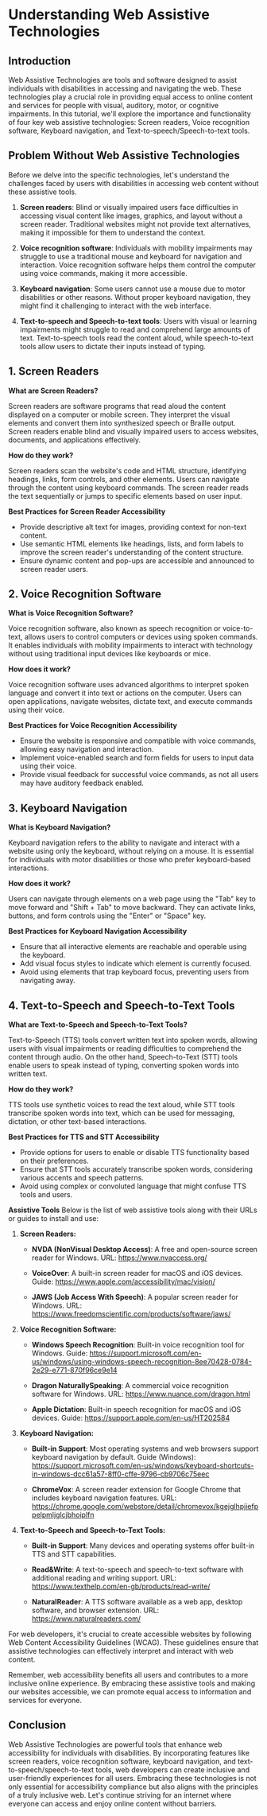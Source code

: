 # Understanding Web Assistive Technologies

## Introduction

Web Assistive Technologies are tools and software designed to assist individuals with disabilities in accessing and navigating the web. These technologies play a crucial role in providing equal access to online content and services for people with visual, auditory, motor, or cognitive impairments. In this tutorial, we'll explore the importance and functionality of four key web assistive technologies: Screen readers, Voice recognition software, Keyboard navigation, and Text-to-speech/Speech-to-text tools.

## Problem Without Web Assistive Technologies

Before we delve into the specific technologies, let's understand the challenges faced by users with disabilities in accessing web content without these assistive tools.

1. **Screen readers**: Blind or visually impaired users face difficulties in accessing visual content like images, graphics, and layout without a screen reader. Traditional websites might not provide text alternatives, making it impossible for them to understand the context.

2. **Voice recognition software**: Individuals with mobility impairments may struggle to use a traditional mouse and keyboard for navigation and interaction. Voice recognition software helps them control the computer using voice commands, making it more accessible.

3. **Keyboard navigation**: Some users cannot use a mouse due to motor disabilities or other reasons. Without proper keyboard navigation, they might find it challenging to interact with the web interface.

4. **Text-to-speech and Speech-to-text tools**: Users with visual or learning impairments might struggle to read and comprehend large amounts of text. Text-to-speech tools read the content aloud, while speech-to-text tools allow users to dictate their inputs instead of typing.

## 1. Screen Readers

**What are Screen Readers?**

Screen readers are software programs that read aloud the content displayed on a computer or mobile screen. They interpret the visual elements and convert them into synthesized speech or Braille output. Screen readers enable blind and visually impaired users to access websites, documents, and applications effectively.

**How do they work?**

Screen readers scan the website's code and HTML structure, identifying headings, links, form controls, and other elements. Users can navigate through the content using keyboard commands. The screen reader reads the text sequentially or jumps to specific elements based on user input.

**Best Practices for Screen Reader Accessibility**

- Provide descriptive alt text for images, providing context for non-text content.
- Use semantic HTML elements like headings, lists, and form labels to improve the screen reader's understanding of the content structure.
- Ensure dynamic content and pop-ups are accessible and announced to screen reader users.

## 2. Voice Recognition Software

**What is Voice Recognition Software?**

Voice recognition software, also known as speech recognition or voice-to-text, allows users to control computers or devices using spoken commands. It enables individuals with mobility impairments to interact with technology without using traditional input devices like keyboards or mice.

**How does it work?**

Voice recognition software uses advanced algorithms to interpret spoken language and convert it into text or actions on the computer. Users can open applications, navigate websites, dictate text, and execute commands using their voice.

**Best Practices for Voice Recognition Accessibility**

- Ensure the website is responsive and compatible with voice commands, allowing easy navigation and interaction.
- Implement voice-enabled search and form fields for users to input data using their voice.
- Provide visual feedback for successful voice commands, as not all users may have auditory feedback enabled.

## 3. Keyboard Navigation

**What is Keyboard Navigation?**

Keyboard navigation refers to the ability to navigate and interact with a website using only the keyboard, without relying on a mouse. It is essential for individuals with motor disabilities or those who prefer keyboard-based interactions.

**How does it work?**

Users can navigate through elements on a web page using the "Tab" key to move forward and "Shift + Tab" to move backward. They can activate links, buttons, and form controls using the "Enter" or "Space" key.

**Best Practices for Keyboard Navigation Accessibility**

- Ensure that all interactive elements are reachable and operable using the keyboard.
- Add visual focus styles to indicate which element is currently focused.
- Avoid using elements that trap keyboard focus, preventing users from navigating away.

## 4. Text-to-Speech and Speech-to-Text Tools

**What are Text-to-Speech and Speech-to-Text Tools?**

Text-to-Speech (TTS) tools convert written text into spoken words, allowing users with visual impairments or reading difficulties to comprehend the content through audio. On the other hand, Speech-to-Text (STT) tools enable users to speak instead of typing, converting spoken words into written text.

**How do they work?**

TTS tools use synthetic voices to read the text aloud, while STT tools transcribe spoken words into text, which can be used for messaging, dictation, or other text-based interactions.

**Best Practices for TTS and STT Accessibility**

- Provide options for users to enable or disable TTS functionality based on their preferences.
- Ensure that STT tools accurately transcribe spoken words, considering various accents and speech patterns.
- Avoid using complex or convoluted language that might confuse TTS tools and users.

**Assistive Tools**
Below is the list of web assistive tools along with their URLs or guides to install and use:

1. **Screen Readers:**
   - **NVDA (NonVisual Desktop Access)**: A free and open-source screen reader for Windows.
     URL: https://www.nvaccess.org/
   
   - **VoiceOver**: A built-in screen reader for macOS and iOS devices.
     Guide: https://www.apple.com/accessibility/mac/vision/
   
   - **JAWS (Job Access With Speech)**: A popular screen reader for Windows.
     URL: https://www.freedomscientific.com/products/software/jaws/

2. **Voice Recognition Software:**
   - **Windows Speech Recognition**: Built-in voice recognition tool for Windows.
     Guide: https://support.microsoft.com/en-us/windows/using-windows-speech-recognition-8ee70428-0784-2e29-e771-870f96ce9e14
   
   - **Dragon NaturallySpeaking**: A commercial voice recognition software for Windows.
     URL: https://www.nuance.com/dragon.html

   - **Apple Dictation**: Built-in speech recognition for macOS and iOS devices.
     Guide: https://support.apple.com/en-us/HT202584

3. **Keyboard Navigation:**
   - **Built-in Support**: Most operating systems and web browsers support keyboard navigation by default.
     Guide (Windows): https://support.microsoft.com/en-us/windows/keyboard-shortcuts-in-windows-dcc61a57-8ff0-cffe-9796-cb9706c75eec

   - **ChromeVox**: A screen reader extension for Google Chrome that includes keyboard navigation features.
     URL: https://chrome.google.com/webstore/detail/chromevox/kgejglhpjiefppelpmljglcjbhoiplfn

4. **Text-to-Speech and Speech-to-Text Tools:**
   - **Built-in Support**: Many devices and operating systems offer built-in TTS and STT capabilities.

   - **Read&Write**: A text-to-speech and speech-to-text software with additional reading and writing support.
     URL: https://www.texthelp.com/en-gb/products/read-write/

   - **NaturalReader**: A TTS software available as a web app, desktop software, and browser extension.
     URL: https://www.naturalreaders.com/

For web developers, it's crucial to create accessible websites by following Web Content Accessibility Guidelines (WCAG). These guidelines ensure that assistive technologies can effectively interpret and interact with web content.

Remember, web accessibility benefits all users and contributes to a more inclusive online experience. By embracing these assistive tools and making our websites accessible, we can promote equal access to information and services for everyone.

## Conclusion

Web Assistive Technologies are powerful tools that enhance web accessibility for individuals with disabilities. By incorporating features like screen readers, voice recognition software, keyboard navigation, and text-to-speech/speech-to-text tools, web developers can create inclusive and user-friendly experiences for all users. Embracing these technologies is not only essential for accessibility compliance but also aligns with the principles of a truly inclusive web. Let's continue striving for an internet where everyone can access and enjoy online content without barriers.